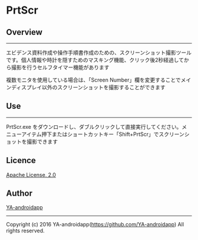 PrtScr
====

## Overview
---

エビデンス資料作成や操作手順書作成のための、スクリーンショット撮影ツールです。個人情報や時計を隠すためのマスキング機能、クリック後2秒経過してから撮影を行うセルフタイマー機能があります

複数モニタを使用している場合は、「Screen Number」欄を変更することでメインディスプレイ以外のスクリーンショットを撮影することができます

## Use
---

PrtScr.exe をダウンロードし、ダブルクリックして直接実行してください。メニューアイテム押下またはショートカットキー「Shift+PrtScr」でスクリーンショットを撮影できます

## Licence

[Apache License, 2.0](http://www.apache.org/licenses/LICENSE-2.0)

## Author

[YA-androidapp](https://github.com/YA-androidapp)

---

Copyright (c) 2016 YA-androidapp(https://github.com/YA-androidapp) All rights reserved.